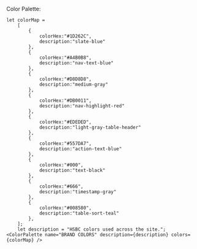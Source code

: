 Color Palette:

    let colorMap = 
        [
            {
                colorHex:"#1D262C", 
                description:"slate-blue"
            },
            {
                colorHex:"#A4B0B8", 
                description:"nav-text-blue"
            },
            {
                colorHex:"#D8D8D8", 
                description:"medium-gray"
            },
            {
                colorHex:"#DB0011", 
                description:"nav-highlight-red"
            },
            {
                colorHex:"#EDEDED", 
                description:"light-gray-table-header"
            },
            {
                colorHex:"#557DA7", 
                description:"action-text-blue"
            },
            {
                colorHex:"#000", 
                description:"text-black"
            },
            {
                colorHex:"#666", 
                description:"timestamp-gray"
            },
            {
                colorHex:"#008580", 
                description:"table-sort-teal"
            },
        ];
        let description = "HSBC colors used across the site.";
    <ColorPalette name="BRAND COLORS" description={description} colors={colorMap} />
